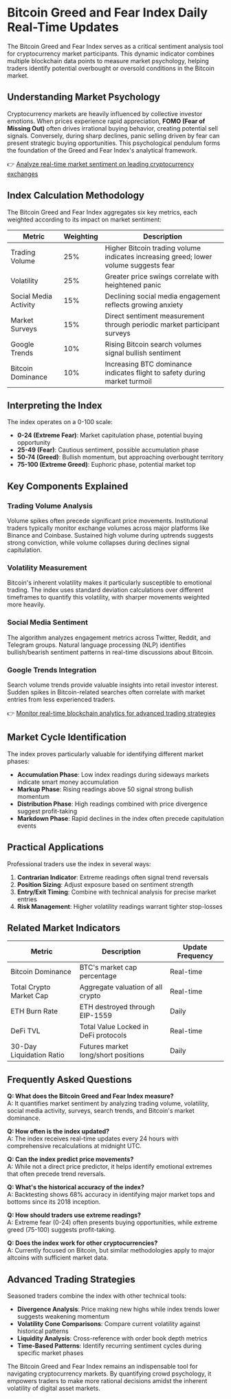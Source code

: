# Bitcoin Greed and Fear Index Daily Real-Time Updates

The Bitcoin Greed and Fear Index serves as a critical sentiment analysis tool for cryptocurrency market participants. This dynamic indicator combines multiple blockchain data points to measure market psychology, helping traders identify potential overbought or oversold conditions in the Bitcoin market.

## Understanding Market Psychology

Cryptocurrency markets are heavily influenced by collective investor emotions. When prices experience rapid appreciation, **FOMO (Fear of Missing Out)** often drives irrational buying behavior, creating potential sell signals. Conversely, during sharp declines, panic selling driven by fear can present strategic buying opportunities. This psychological pendulum forms the foundation of the Greed and Fear Index's analytical framework.

👉 [Analyze real-time market sentiment on leading cryptocurrency exchanges](https://bit.ly/okx-bonus)

## Index Calculation Methodology

The Bitcoin Greed and Fear Index aggregates six key metrics, each weighted according to its impact on market sentiment:

| Metric                | Weighting | Description                                                                 |
|-----------------------|-----------|-----------------------------------------------------------------------------|
| Trading Volume        | 25%       | Higher Bitcoin trading volume indicates increasing greed; lower volume suggests fear |
| Volatility            | 25%       | Greater price swings correlate with heightened panic                        |
| Social Media Activity | 15%       | Declining social media engagement reflects growing anxiety                  |
| Market Surveys        | 15%       | Direct sentiment measurement through periodic market participant surveys    |
| Google Trends         | 10%       | Rising Bitcoin search volumes signal bullish sentiment                      |
| Bitcoin Dominance     | 10%       | Increasing BTC dominance indicates flight to safety during market turmoil   |

## Interpreting the Index

The index operates on a 0-100 scale:
- **0-24 (Extreme Fear)**: Market capitulation phase, potential buying opportunity
- **25-49 (Fear)**: Cautious sentiment, possible accumulation phase
- **50-74 (Greed)**: Bullish momentum, but approaching overbought territory
- **75-100 (Extreme Greed)**: Euphoric phase, potential market top

## Key Components Explained

### Trading Volume Analysis
Volume spikes often precede significant price movements. Institutional traders typically monitor exchange volumes across major platforms like Binance and Coinbase. Sustained high volume during uptrends suggests strong conviction, while volume collapses during declines signal capitulation.

### Volatility Measurement
Bitcoin's inherent volatility makes it particularly susceptible to emotional trading. The index uses standard deviation calculations over different timeframes to quantify this volatility, with sharper movements weighted more heavily.

### Social Media Sentiment
The algorithm analyzes engagement metrics across Twitter, Reddit, and Telegram groups. Natural language processing (NLP) identifies bullish/bearish sentiment patterns in real-time discussions about Bitcoin.

### Google Trends Integration
Search volume trends provide valuable insights into retail investor interest. Sudden spikes in Bitcoin-related searches often correlate with market entries from less experienced traders.

👉 [Monitor real-time blockchain analytics for advanced trading strategies](https://bit.ly/okx-bonus)

## Market Cycle Identification

The index proves particularly valuable for identifying different market phases:
- **Accumulation Phase**: Low index readings during sideways markets indicate smart money accumulation
- **Markup Phase**: Rising readings above 50 signal strong bullish momentum
- **Distribution Phase**: High readings combined with price divergence suggest profit-taking
- **Markdown Phase**: Rapid declines in the index often precede capitulation events

## Practical Applications

Professional traders use the index in several ways:
1. **Contrarian Indicator**: Extreme readings often signal trend reversals
2. **Position Sizing**: Adjust exposure based on sentiment strength
3. **Entry/Exit Timing**: Combine with technical analysis for precise market entries
4. **Risk Management**: Higher volatility readings warrant tighter stop-losses

## Related Market Indicators

| Metric                  | Description                          | Update Frequency |
|-------------------------|--------------------------------------|------------------|
| Bitcoin Dominance       | BTC's market cap percentage          | Real-time        |
| Total Crypto Market Cap | Aggregate valuation of all crypto    | Real-time        |
| ETH Burn Rate           | ETH destroyed through EIP-1559       | Daily            |
| DeFi TVL                | Total Value Locked in DeFi protocols | Real-time        |
| 30-Day Liquidation Ratio| Futures market long/short positions  | Daily            |

## Frequently Asked Questions

**Q: What does the Bitcoin Greed and Fear Index measure?**  
A: It quantifies market sentiment by analyzing trading volume, volatility, social media activity, surveys, search trends, and Bitcoin's market dominance.

**Q: How often is the index updated?**  
A: The index receives real-time updates every 24 hours with comprehensive recalculations at midnight UTC.

**Q: Can the index predict price movements?**  
A: While not a direct price predictor, it helps identify emotional extremes that often precede trend reversals.

**Q: What's the historical accuracy of the index?**  
A: Backtesting shows 68% accuracy in identifying major market tops and bottoms since its 2018 inception.

**Q: How should traders use extreme readings?**  
A: Extreme fear (0-24) often presents buying opportunities, while extreme greed (75-100) suggests profit-taking.

**Q: Does the index work for other cryptocurrencies?**  
A: Currently focused on Bitcoin, but similar methodologies apply to major altcoins with sufficient market data.

## Advanced Trading Strategies

Seasoned traders combine the index with other technical tools:
- **Divergence Analysis**: Price making new highs while index trends lower suggests weakening momentum
- **Volatility Cone Comparisons**: Compare current volatility against historical patterns
- **Liquidity Analysis**: Cross-reference with order book depth metrics
- **Time-Based Patterns**: Identify recurring sentiment cycles during specific market phases

The Bitcoin Greed and Fear Index remains an indispensable tool for navigating cryptocurrency markets. By quantifying crowd psychology, it empowers traders to make more rational decisions amidst the inherent volatility of digital asset markets.